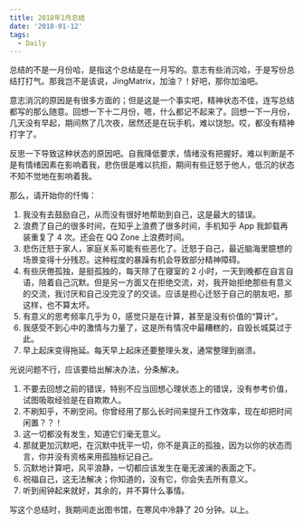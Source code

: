```yaml
---
title: 2018年1月总结
date: '2018-01-12'
tags:
  - Daily
---
```


总结的不是一月份哈，是指这个总结是在一月写的。意志有些消沉哈，于是写份总结打打气。那我岂不是该说，JingMatrix，加油？！好吧，那你加油吧。

意志消沉的原因是有很多方面的；但是这是一个事实吧，精神状态不佳，连写总结都写的那么随意。回想一下十二月份，嗯，什么都记不起来了。回想一下一月份，几天没有早起，期间熬了几次夜，居然还是在玩手机，难以饶恕。哎，都没有精神打字了。

反思一下导致这种状态的原因吧。自我降低要求，情绪没有把握好。难以判断是不是有情绪因素在影响着我，悲伤很是难以抗拒，期间有些迁怒于他人，低沉的状态不知不觉地在影响着我。

那么，请开始你的忏悔：

1. 我没有去鼓励自己，从而没有很好地帮助到自己，这是最大的错误。
2. 浪费了自己的很多时间，在知乎上浪费了很多时间，手机知乎 App 我卸载再装重复了 4 次。还会在 QQ Zone 上浪费时间。
3. 悲伤迁怒于家人，家庭关系可能有些恶化了。迁怒于自己，最近脑海里臆想的场景变得十分残忍。这种程度的暴躁有机会导致部分精神障碍。
4. 有些厌倦孤独，是挺孤独的，每天除了在寝室的 2 小时，一天到晚都在自言自语，陪着自己沉默。但是另一方面又在拒绝交流，对，我开始拒绝那些有意义的交流，我讨厌和自己没完没了的交谈。应该是担心迁怒于自己的朋友吧，那这样，也不算太坏。
5. 有意义的思考频率几乎为 0，感觉只是在计算，甚至是没有价值的“算计”。
6. 我感受不到心中的激情与力量了，这是所有情况中最糟糕的，自毁长城莫过于此。
7. 早上起床变得拖延。每天早上起床还要整理头发，通常整理到崩溃。

光说问题不行，应该要给出解决办法，分条解决。

1. 不要去回想之前的错误，特别不应当回想心理状态上的错误，没有参考价值，试图吸取经验是在自欺欺人。
2. 不刷知乎，不刷空间。你曾经用了那么长时间来提升工作效率，现在却把时间闲置？？！
3. 这一切都没有发生，知道它们毫无意义。
4. 那就更加沉默吧，在沉默中抚平一切，你不是真正的孤独，因为以你的状态而言，你并没有资格来用孤独标记自己。
5. 沉默地计算吧，风平浪静，一切都应该发生在毫无波澜的表面之下。
6. 祝福自己，这无法解决；你知道的，没有它，你会失去所有意义。
7. 听到闹钟起来就好，其余的，并不算什么事情。

写这个总结时，我期间走出图书馆，在寒风中冷静了 20 分钟。以上。
